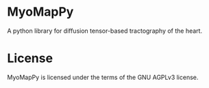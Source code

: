 # MyoMapPy
A python library for diffusion tensor-based tractography of the heart.

# License
MyoMapPy is licensed under the terms of the GNU AGPLv3 license.